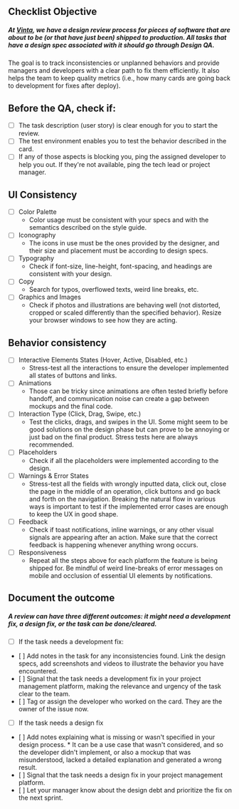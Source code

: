 ## Checklist Objective
##### At [Vinta](https://vintasoftware.com), we have a design review process for pieces of software that are about to be (or that have just been) shipped to production. All tasks that have a design spec associated with it should go through Design QA. 

The goal is to track inconsistencies or unplanned behaviors and provide managers and developers with a clear path to fix them efficiently. It also helps the team to keep quality metrics (i.e., how many cards are going back to development for fixes after deploy).

## Before the QA, check if:
* [ ] The task description (user story) is clear enough for you to start the review. 
* [ ] The test environment enables you to test the behavior described in the card.
* [ ] If any of those aspects is blocking you, ping the assigned developer to help you out. If they're not available, ping the tech lead or project manager.

## UI Consistency
* [ ] Color Palette
    * Color usage must be consistent with your specs and with the semantics described on the style guide.
* [ ] Iconography
    * The icons in use must be the ones provided by the designer, and their size and placement must be according to design specs.
* [ ] Typography
    * Check if font-size, line-height, font-spacing, and headings are consistent with your design.
* [ ] Copy
    * Search for typos, overflowed texts, weird line breaks, etc.
* [ ] Graphics and Images
    * Check if photos and illustrations are behaving well (not distorted, cropped or scaled differently than the specified behavior). Resize your browser windows to see how they are acting. 

## Behavior consistency
* [ ] Interactive Elements States (Hover, Active, Disabled, etc.)
    * Stress-test all the interactions to ensure the developer implemented all states of buttons and links.
* [ ] Animations
    * Those can be tricky since animations are often tested briefly before handoff, and communication noise can create a gap between mockups and the final code.
* [ ] Interaction Type (Click, Drag, Swipe, etc.)
    * Test the clicks, drags, and swipes in the UI. Some might seem to be good solutions on the design phase but can prove to be annoying or just bad on the final product. Stress tests here are always recommended.
* [ ] Placeholders
    * Check if all the placeholders were implemented according to the design. 
* [ ] Warnings & Error States
    * Stress-test all the fields with wrongly inputted data, click out, close the page in the middle of an operation, click buttons and go back and forth on the navigation. Breaking the natural flow in various ways is important to test if the implemented error cases are enough to keep the UX in good shape.
* [ ] Feedback
    * Check if toast notifications, inline warnings, or any other visual signals are appearing after an action. Make sure that the correct feedback is happening whenever anything wrong occurs.
* [ ] Responsiveness
    * Repeat all the steps above for each platform the feature is being shipped for. Be mindful of weird line-breaks of error messages on mobile and occlusion of essential UI elements by notifications.

## Document the outcome
##### A review can have three different outcomes: it might need a development fix, a design fix, or the task can be done/cleared.

* [ ] If the task needs a development fix:
*    [ ] Add notes in the task for any inconsistencies found. Link the design specs, add screenshots and videos to illustrate the behavior you have encountered. 
*    [ ] Signal that the task needs a development fix in your project management platform, making the relevance and urgency of the task clear to the team.
*    [ ] Tag or assign the developer who worked on the card. They are the owner of the issue now.

* [ ] If the task needs a design fix
*    [ ] Add notes explaining what is missing or wasn't specified in your design process.
    * It can be a use case that wasn't considered, and so the developer didn't implement, or also a mockup that was misunderstood, lacked a detailed explanation and generated a wrong result.
*    [ ] Signal that the task needs a design fix in your project management platform.  
*    [ ] Let your manager know about the design debt and prioritize the fix on the next sprint. 
